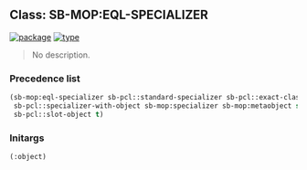 ## Class: SB-MOP:EQL-SPECIALIZER
[![package](https://img.shields.io/badge/Package-SB--MOP-5f9ea0.svg?style=social&colorA=999999)](../) [![type](https://img.shields.io/badge/Type-Class-5f9ea0.svg?style=social&colorA=999999)](../#class) 

> No description.

### Precedence list
```cl
(sb-mop:eql-specializer sb-pcl::standard-specializer sb-pcl::exact-class-specializer
 sb-pcl::specializer-with-object sb-mop:specializer sb-mop:metaobject standard-object
 sb-pcl::slot-object t)
```
### Initargs
```cl
(:object)
```
